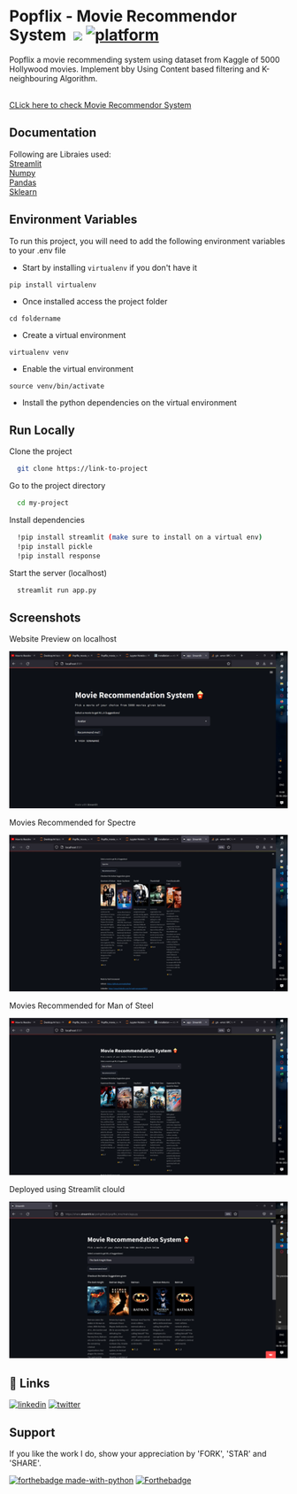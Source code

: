 # Popflix - Movie Recommendor System &nbsp;[![](https://img.shields.io/badge/python-3.8.5-blue.svg)](https://www.python.org/downloads/) [![platform](https://img.shields.io/badge/platform-windows-green.svg)](https://github.com/xenon-19/Gesture_Controller) 

Popflix a movie recommending system using dataset from Kaggle of 5000 Hollywood movies. 
Implement bby Using Content based filtering and K-neighbouring Algorithm.

\
[CLick here to check Movie Recommendor System ]( https://share.streamlit.io/yxshgithub/popflix_mrs/main/app.py)



## Documentation
Following are Libraies used: \
[Streamlit](https://docs.streamlit.io)\
[Numpy](https://numpy.org/doc/)\
[Pandas](https://pandas.pydata.org/docs/)\
[Sklearn](https://scikit-learn.org/stable/)




## Environment Variables

To run this project, you will need to add the following environment variables to your .env file

- Start by installing `virtualenv` if you don't have it
```
pip install virtualenv
```

- Once installed access the project folder
```
cd foldername
```

- Create a virtual environment
```
virtualenv venv
```

- Enable the virtual environment
```
source venv/bin/activate
```

- Install the python dependencies on the virtual environment 


## Run Locally

Clone the project

```bash
  git clone https://link-to-project
```

Go to the project directory

```bash
  cd my-project
```

Install dependencies

```bash
  !pip install streamlit (make sure to install on a virtual env)
  !pip install pickle
  !pip install response
```

Start the server (localhost)

```bash
  streamlit run app.py
```


## Screenshots
Website Preview on localhost 



![Website Preview](/images/Website_preview.png)  </br>

Movies Recommended for Spectre 


![Movie Recommended for Skyfall](/images/movie_recomm1.png) </br>

Movies Recommended for Man of Steel 


![Movie Recommended for Man of steel](/images/movie_recomm2.png)  </br>

Deployed using Streamlit clould </br>


![Movie Recommended for Batman Begins](/images/Deployed_site.png)  </br>



## 🔗 Links
[![linkedin](https://img.shields.io/badge/linkedin-0A66C2?style=for-the-badge&logo=linkedin&logoColor=white)](https://www.linkedin.com/in/yash-sonawane-ba848321b/)
[![twitter](https://img.shields.io/badge/twitter-1DA1F2?style=for-the-badge&logo=twitter&logoColor=white)](https://twitter.com/)

## Support

If you like the work I do, show your appreciation by 'FORK', 'STAR' and 'SHARE'.

[![forthebadge made-with-python](http://ForTheBadge.com/images/badges/made-with-python.svg)](https://www.python.org/)
[![Forthebadge](https://forthebadge.com/images/badges/built-with-love.svg)](https://forthebadge.com)
